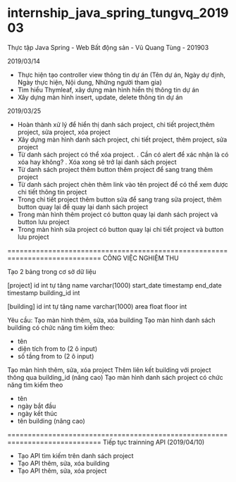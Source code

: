 # internship_java_spring_tungvq_201903
Thực tập Java Spring - Web Bất động sản - Vũ Quang Tùng - 201903

2019/03/14
+ Thực hiện tạo controller view thông tin dự án (Tên dự án, Ngày dự định, Ngày thực hiện, Nội dung, Những người tham gia)
+ Tìm hiểu Thymleaf, xây dựng màn hình hiển thị thông tin dự án
+ Xây dựng màn hình insert, update, delete thông tin dự án


2019/03/25
+ Hoàn thành xử lý để hiển thị danh sách project, chi tiết project,thêm project, sửa project, xóa project
+ Xây dựng màn hình danh sách project, chi tiết project, thêm project, sửa project
+ Từ danh sách project có thể xóa project. . Cần có alert để xác nhận là có xóa hay không? . Xóa xong sẽ trở lại danh sách project
+ Từ danh sách project thêm button thêm project để sang trang thêm project
+ Từ danh sách project chèn thêm link vào tên project để có thể xem được chi tiết thông tin project
+ Trong chi tiết project thêm button sửa để sang trang sửa project, thêm button quay lại để quay lại danh sách project
+ Trong màn hình thêm project có button quay lại danh sách project và button lưu project
+ Trong màn hình sửa project có button quay lại chi tiết project và button lưu project

=============================================================================
CÔNG VIỆC NGHIỆM THU

Tạo 2 bảng trong cơ sở dữ liệu

[project]
id int tự tăng
name varchar(1000)
start_date timestamp
end_date timestamp
building_id int

[building]
id int tự tăng
name varchar(1000)
area float
floor int

Yêu cầu:
Tạo màn hình thêm, sửa, xóa building
Tạo màn hình danh sách building có chức năng tìm kiếm theo:
 + tên
 + diện tích from to (2 ô input)
 + số tầng from to (2 ô input)

Tạo màn hình thêm, sửa, xóa project
Thêm liên kết building với project thông qua building_id (nâng cao)
Tạo màn hình danh sách project có chức năng tìm kiếm theo 
 + tên
 + ngày bắt đầu
 + ngày kết thúc
 + tên building (nâng cao)

=============================================================================
Tiếp tục trainning API (2019/04/10)


+ Tạo API tìm kiếm trên danh sách project
+ Tạo API thêm, sửa, xóa building
+ Tạo API thêm, sửa, xóa project
